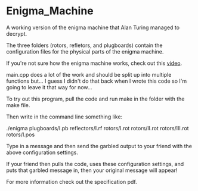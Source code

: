 # Enigma_Machine
A working version of the enigma machine that Alan Turing managed to decrypt.

The three folders (rotors, refletors, and plugboards) contain the configuration files for the physical parts of the enigma machine.

If you're not sure how the enigma machine works, check out this [video](https://www.youtube.com/watch?v=G2_Q9FoD-oQ).

main.cpp does a lot of the work and should be split up into multiple functions but...
I guess I didn't do that back when I wrote this code so I'm going to leave it that way for now...

To try out this program, pull the code and run make in the folder with the make file.

Then write in the command line something like:

./enigma plugboards/I.pb reflectors/I.rf rotors/I.rot rotors/II.rot rotors/III.rot rotors/I.pos

Type in a message and then send the garbled output to your friend with the above configuration settings.

If your friend then pulls the code, uses these configuration settings, and puts that garbled message in,
then your original message will appear!

For more information check out the specification pdf.
